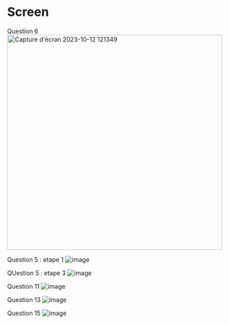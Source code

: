 # Screen

Question 6
<img width="498" alt="Capture d'écran 2023-10-12 121349" src="https://github.com/Zeven19/Screen/assets/120576639/87eef749-39e3-4308-bcee-dfbc8fadf47b">

Question 5 : etape 1 
![image](https://github.com/Zeven19/Screen/assets/120576639/93edc16e-7f33-4182-bebd-2ee9050c7700)

QUestion 5 : etape 3
![image](https://github.com/Zeven19/Screen/assets/120576639/3b752d0d-44cc-4330-b573-d8ce1a2c62ad)

Question 11 
![image](https://github.com/Zeven19/Screen/assets/120576639/f98fc78f-c22a-411e-81b4-ce4256f9a2ef)

Question 13
![image](https://github.com/Zeven19/Screen/assets/120576639/b8e6c23a-69b1-4538-b1d8-acbe801ad822)

Question 15
![image](https://github.com/Zeven19/Screen/assets/120576639/21e1b38a-bef4-404f-b6ce-c0212d97ba5b)
